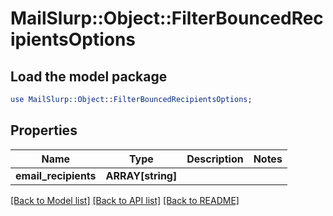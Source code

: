# MailSlurp::Object::FilterBouncedRecipientsOptions

## Load the model package
```perl
use MailSlurp::Object::FilterBouncedRecipientsOptions;
```

## Properties
Name | Type | Description | Notes
------------ | ------------- | ------------- | -------------
**email_recipients** | **ARRAY[string]** |  | 

[[Back to Model list]](../README#documentation-for-models) [[Back to API list]](../README#documentation-for-api-endpoints) [[Back to README]](../README)


